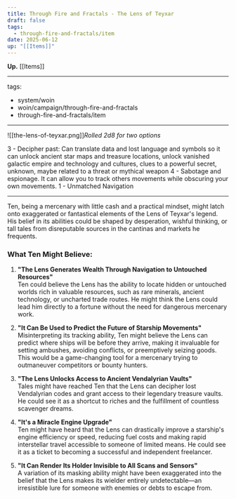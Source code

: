 ```yaml
---
title: Through Fire and Fractals - The Lens of Teyxar
draft: false
tags:
  - through-fire-and-fractals/item
date: 2025-06-12
up: "[[Items]]"
---
```

**Up.** [[Items]]

---
tags:
  - system/woin
  - woin/campaign/through-fire-and-fractals
  - through-fire-and-fractals/item
---
![[the-lens-of-teyxar.png]]*Rolled 2d8 for two options*

3 - Decipher past: Can translate data and lost language and symbols so it can unlock ancient star maps and treasure locations, unlock vanished galactic empire and technology and cultures, clues to a powerful secret, unknown, maybe related to a threat or mythical weapon
4 - Sabotage and espionage. It can allow you to track others movements while obscuring your own movements.
1 - Unmatched Navigation

---

Ten, being a mercenary with little cash and a practical mindset, might latch onto exaggerated or fantastical elements of the Lens of Teyxar's legend. His belief in its abilities could be shaped by desperation, wishful thinking, or tall tales from disreputable sources in the cantinas and markets he frequents.

### What Ten Might Believe:

1. **"The Lens Generates Wealth Through Navigation to Untouched Resources"**  
    Ten could believe the Lens has the ability to locate hidden or untouched worlds rich in valuable resources, such as rare minerals, ancient technology, or uncharted trade routes. He might think the Lens could lead him directly to a fortune without the need for dangerous mercenary work.
    
2. **"It Can Be Used to Predict the Future of Starship Movements"**  
    Misinterpreting its tracking ability, Ten might believe the Lens can predict where ships will be before they arrive, making it invaluable for setting ambushes, avoiding conflicts, or preemptively seizing goods. This would be a game-changing tool for a mercenary trying to outmaneuver competitors or bounty hunters.
    
3. **"The Lens Unlocks Access to Ancient Vendalyrian Vaults"**  
    Tales might have reached Ten that the Lens can decipher lost Vendalyrian codes and grant access to their legendary treasure vaults. He could see it as a shortcut to riches and the fulfillment of countless scavenger dreams.
    
4. **"It's a Miracle Engine Upgrade"**  
    Ten might have heard that the Lens can drastically improve a starship's engine efficiency or speed, reducing fuel costs and making rapid interstellar travel accessible to someone of limited means. He could see it as a ticket to becoming a successful and independent freelancer.
    
5. **"It Can Render Its Holder Invisible to All Scans and Sensors"**  
    A variation of its masking ability might have been exaggerated into the belief that the Lens makes its wielder entirely undetectable—an irresistible lure for someone with enemies or debts to escape from.